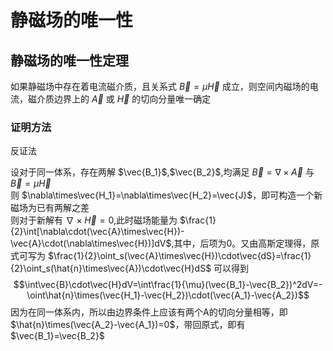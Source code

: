 # 静磁场的唯一性
## 静磁场的唯一性定理
如果静磁场中存在着电流磁介质，且关系式 $\vec{B}=\mu\vec{H}$ 成立，则空间内磁场的电流，磁介质边界上的 $\vec{A}$ 或 $\vec{H}$ 的切向分量唯一确定
### 证明方法
反证法

设对于同一体系，存在两解 $\vec{B_1}$,$\vec{B_2}$,均满足 $\vec{B}=\nabla\times\vec{A}$ 与 $\vec{B}=\mu\vec{H}$<br/>
则 $\nabla\times\vec{H_1}=\nabla\times\vec{H_2}=\vec{J}$，即可构造一个新磁场为已有两解之差<br/>
则对于新解有 $\nabla\times\vec{H}=0$,此时磁场能量为 $\frac{1}{2}\int[\nabla\cdot(\vec{A}\times\vec{H})-\vec{A}\cdot(\nabla\times\vec{H})]dV$,其中，后项为0。又由高斯定理得，原式可写为 $\frac{1}{2}\oint_s(\vec{A}\times\vec{H})\cdot\vec{dS}=\frac{1}{2}\oint_s(\hat{n}\times\vec{A})\cdot\vec{H}dS$
可以得到
$$\int\vec{B}\cdot\vec{H}dV=\int\frac{1}{\mu}(\vec{B_1}-\vec{B_2})^2dV=-\oint\hat{n}\times(\vec{H_1}-\vec{H_2})\cdot(\vec{A_1}-\vec{A_2})$$
因为在同一体系内，所以由边界条件上应该有两个A的切向分量相等，即 $\hat{n}\times(\vec{A_2}-\vec{A_1})=0$，带回原式，即有 $\vec{B_1}=\vec{B_2}$
